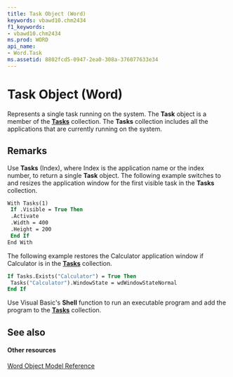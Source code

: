 ```yaml
---
title: Task Object (Word)
keywords: vbawd10.chm2434
f1_keywords:
- vbawd10.chm2434
ms.prod: WORD
api_name:
- Word.Task
ms.assetid: 8802fcd5-0947-2ea0-308a-376077633e34
---
```



# Task Object (Word)

Represents a single task running on the system. The  **Task** object is a member of the **[Tasks](tasks-object-word.md)** collection. The **Tasks** collection includes all the applications that are currently running on the system.


## Remarks

Use  **Tasks** (Index), where Index is the application name or the index number, to return a single **Task** object. The following example switches to and resizes the application window for the first visible task in the **Tasks** collection.


```vb
With Tasks(1) 
 If .Visible = True Then 
 .Activate 
 .Width = 400 
 .Height = 200 
 End If 
End With
```

The following example restores the Calculator application window if Calculator is in the  **[Tasks](tasks-object-word.md)** collection.




```vb
If Tasks.Exists("Calculator") = True Then 
 Tasks("Calculator").WindowState = wdWindowStateNormal 
End If
```

Use Visual Basic's  **Shell** function to run an executable program and add the program to the **[Tasks](tasks-object-word.md)** collection.


## See also


#### Other resources


[Word Object Model Reference](http://msdn.microsoft.com/library/object-model-word-vba-reference%28Office.15%29.aspx)


